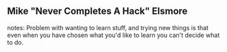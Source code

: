 ##  Mike "Never Completes A Hack" Elsmore

notes:
    Problem with wanting to learn stuff, and trying new things is that even when you have chosen what you'd like to learn you can't decide what to do.
